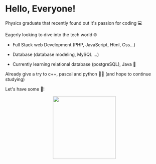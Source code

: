 # Hello, Everyone!

Physics graduate that recently found out it's passion for coding 💻

Eagerly looking to dive into the tech world 🌐 

* Full Stack web Development (PHP, JavaScript, Html, Css...)

* Database (database modeling, MySQL ...)

* Currently learning relational database (postgreSQL), Java 🐧

Already give a try to c++, pascal and python 👨‍💻 (and hope to continue studying)
 
Let's have some :mate:!

<div id="header" align="center">
  <img src="https://media4.giphy.com/media/26n7b7PjSOZJwVCmY/giphy.gif?cid=ecf05e479lspikxcz7im0t3ecps62wi3ww0shhf6hjc190gd&rid=giphy.gif&ct=g" width="200"/>
</div>
